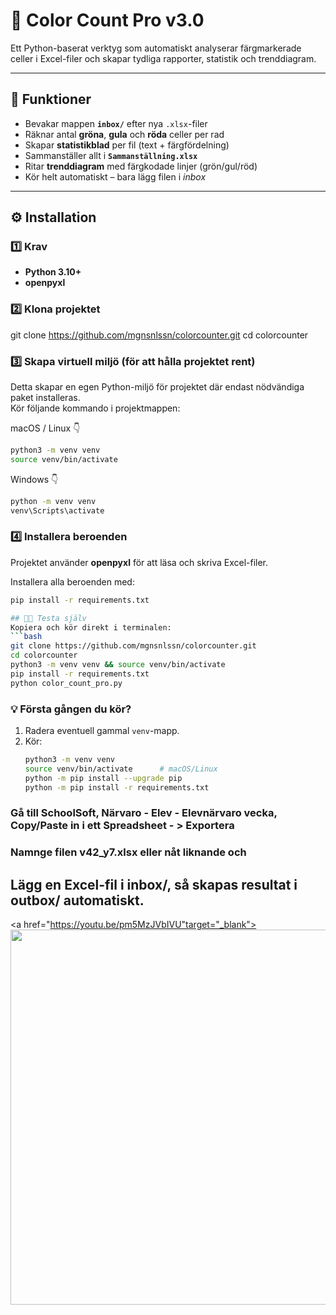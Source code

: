 # 🧮 Color Count Pro v3.0
Ett Python-baserat verktyg som automatiskt analyserar färgmarkerade celler i Excel-filer och skapar tydliga rapporter, statistik och trenddiagram.

---

## 🚀 Funktioner
- Bevakar mappen **`inbox/`** efter nya `.xlsx`-filer  
- Räknar antal **gröna**, **gula** och **röda** celler per rad  
- Skapar **statistikblad** per fil (text + färgfördelning)  
- Sammanställer allt i **`Sammanställning.xlsx`**  
- Ritar **trenddiagram** med färgkodade linjer (grön/gul/röd)  
- Kör helt automatiskt – bara lägg filen i *inbox*  

---

## ⚙️ Installation

### 1️⃣ Krav
- **Python 3.10+**
- **openpyxl**

### 2️⃣ Klona projektet
git clone https://github.com/mgnsnlssn/colorcounter.git
cd colorcounter


### 3️⃣ Skapa virtuell miljö (för att hålla projektet rent)

Detta skapar en egen Python-miljö för projektet där endast nödvändiga paket installeras.  
Kör följande kommando i projektmappen:

macOS / Linux 👇
```bash
python3 -m venv venv
source venv/bin/activate
```
Windows 👇
```bash
python -m venv venv
venv\Scripts\activate
```
### 4️⃣ Installera beroenden
Projektet använder **openpyxl** för att läsa och skriva Excel-filer.

Installera alla beroenden med:
```bash
pip install -r requirements.txt

## 🧑‍💻 Testa själv
Kopiera och kör direkt i terminalen:
```bash
git clone https://github.com/mgnsnlssn/colorcounter.git
cd colorcounter
python3 -m venv venv && source venv/bin/activate
pip install -r requirements.txt
python color_count_pro.py
```
### 💡 Första gången du kör?

1. Radera eventuell gammal `venv`-mapp.
2. Kör:
   ```bash
   python3 -m venv venv
   source venv/bin/activate      # macOS/Linux
   python -m pip install --upgrade pip
   python -m pip install -r requirements.txt

### Gå till SchoolSoft, Närvaro - Elev - Elevnärvaro vecka, Copy/Paste in i ett Spreadsheet - > Exportera
### Namnge filen v42_y7.xlsx eller nåt liknande och 
## Lägg en Excel-fil i inbox/, så skapas resultat i outbox/ automatiskt.

<a href="https://youtu.be/pm5MzJVbIVU"target="_blank">
  <img src="https://img.youtube.com/vi/pm5MzJVbIVU/0.jpg" width="600">
</a>

